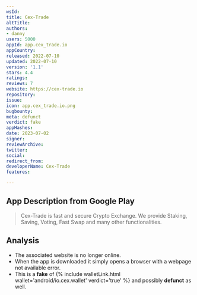 ```yaml
---
wsId: 
title: Cex-Trade
altTitle: 
authors:
- danny
users: 5000
appId: app.cex_trade.io
appCountry: 
released: 2022-07-10
updated: 2022-07-10
version: '1.1'
stars: 4.4
ratings: 
reviews: 7
website: https://cex-trade.io
repository: 
issue: 
icon: app.cex_trade.io.png
bugbounty: 
meta: defunct
verdict: fake
appHashes: 
date: 2023-07-02
signer: 
reviewArchive: 
twitter: 
social: 
redirect_from: 
developerName: Cex-Trade
features: 

---
```


## App Description from Google Play

> Cex-Trade is fast and secure Crypto Exchange. We provide Staking, Saving, Voting, Fast Swap and many other functionalities.

## Analysis

- The associated website is no longer online.
- When the app is downloaded it simply opens a browser with a webpage not available error.
- This is a **fake** of {% include walletLink.html wallet='android/io.cex.wallet' verdict='true' %}
 and possibly **defunct** as well.
